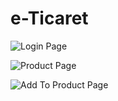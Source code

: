 # e-Ticaret

![Login Page](https://github.com/dduygubaran/e-Ticaret/assets/83429611/dc990bb7-fa9b-4326-8873-3d8bb3d05e13)

![Product Page](https://github.com/dduygubaran/e-Ticaret/assets/83429611/7aa29d59-3322-42b4-b45f-44eb04b00664)



![Add To Product Page](https://github.com/dduygubaran/e-Ticaret/assets/83429611/98f1f872-ba37-41aa-8c6b-6f56422e1ee6)


